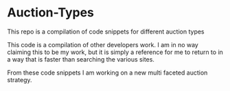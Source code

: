 # Auction-Types
This repo is a compilation of code snippets for different auction types

This code is a compilation of other developers work. I am in no way claiming this to be my work, but it is simply a reference for me to return to in a way that is faster than searching the various sites.

From these code snippets I am working on a new multi faceted auction strategy.

